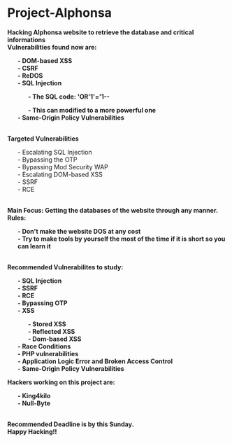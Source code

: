 # Project-Alphonsa
<b>Hacking Alphonsa website to retrieve the database and critical informations</b>
<br>
<b>Vulnerabilities found now are:</b>
<br>
<b>
<ul>
  - DOM-based XSS<br>
  - CSRF<br>
  - ReDOS<br>
  - SQL Injection<br>
  <ul>
      - The SQL code: 'OR'1'='1-- <br>
  </ul>
  <ul>
          - This can modified to a more powerful one <br>
  </ul>
  - Same-Origin Policy Vulnerabilities <br>
</ul>
</b>
<br>
<b>Targeted Vulnerabilities</b><br>
<b></b>
<ul>
  - Escalating SQL Injection<br>
  - Bypassing the OTP<br>
  - Bypassing Mod Security WAP<br>
  - Escalating DOM-based XSS<br>
  - SSRF<br>
  - RCE<br>
</ul>
<br>
</b>
<b>Main Focus: Getting the databases of the website through any manner.</b>
<br>
<b>Rules:</b>
<br>
<b>
<ul>
  - Don't make the website DOS at any cost<br>
  - Try to make tools by yourself the most of the time if it is short so you can learn it<br>
</ul>
</b>
<br>
<b>Recommended Vulnerabilites to study:<b>
<br>
<ul>
  - SQL Injection <br>
  - SSRF <br>
  - RCE <br>
  - Bypassing OTP <br>
  - XSS <br>
    <ul>
    - Stored XSS <br>
    - Reflected XSS <br>
    - Dom-based XSS <br>
    </ul>
  - Race Conditions <br>
  - PHP vulnerabilities <br>
  - Application Logic Error and Broken Access Control <br>
  - Same-Origin Policy Vulnerabilities <br>
</ul>
<b>
  Hackers working on this project are: <br>
  <ul>
    - King4kilo<br>
    - Null-Byte<br>
  </ul>
</b>
<br>
<b>Recommended Deadline is by this Sunday.</b>
<br><b>Happy Hacking!!</b>
